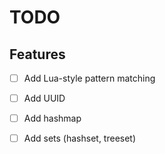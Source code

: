 # TODO

## Features

* [ ] Add Lua-style pattern matching
* [ ] Add UUID
* [ ] Add hashmap
* [ ] Add sets (hashset, treeset)

